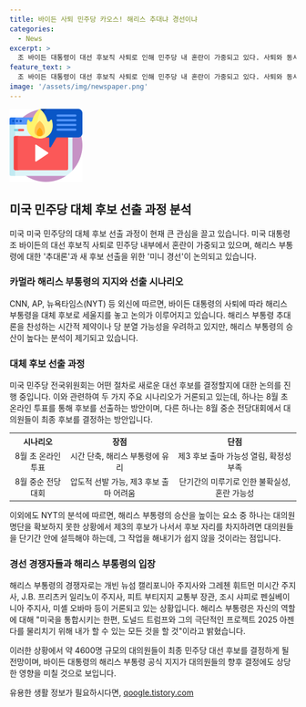 ```yaml
---
title: 바이든 사퇴 민주당 카오스! 해리스 추대냐 경선이냐
categories:
  - News
excerpt: >
  조 바이든 대통령이 대선 후보직 사퇴로 인해 민주당 내 혼란이 가중되고 있다. 사퇴와 동시에 카멀라 해리스 부통령에 대한 추대론과 새 후보 선출을 두고 의견이 분분해지고 있으며, 해리스 부통령의 승산이 높아지는 분위기다. 민주당은 8월 중순 전당대회를 통해 최종 후보를 결정할 예정인데, 해리스 부통령의 공식 지지와 접근권 등을 고려할 때, 그녀의 승산은 높을 것으로 전망된다. 함께 경선에 거론되는 후보들은 캘리포니아 주지사, 미시간 주지사, 일리노이 주지사, 교통부 장관, 펜실베이니아 주지사, 그리고 미셸 오바마 등이다.
feature_text: >
  조 바이든 대통령이 대선 후보직 사퇴로 인해 민주당 내 혼란이 가중되고 있다. 사퇴와 동시에 카멀라 해리스 부통령에 대한 추대론과 새 후보 선출을 두고 의견이 분분해지고 있으며, 해리스 부통령의 승산이 높아지는 분위기다. 민주당은 8월 중순 전당대회를 통해 최종 후보를 결정할 예정인데, 해리스 부통령의 공식 지지와 접근권 등을 고려할 때, 그녀의 승산은 높을 것으로 전망된다. 함께 경선에 거론되는 후보들은 캘리포니아 주지사, 미시간 주지사, 일리노이 주지사, 교통부 장관, 펜실베이니아 주지사, 그리고 미셸 오바마 등이다.
image: '/assets/img/newspaper.png'
---
```


<p><img src="/assets/img/news.png" alt="rentncar 속보" /></p>

<h2 data-ke-size="size26">미국 민주당 대체 후보 선출 과정 분석</h2>

<p data-ke-size="size16">미국 미국 민주당의 대체 후보 선출 과정이 현재 큰 관심을 끌고 있습니다. 미국 대통령 조 바이든의 대선 후보직 사퇴로 민주당 내부에서 혼란이 가중되고 있으며, 해리스 부통령에 대한 '추대론'과 새 후보 선출을 위한 '미니 경선'이 논의되고 있습니다.</p>

<h3 data-ke-size="size24">카멀라 해리스 부통령의 지지와 선출 시나리오</h3>

<p data-ke-size="size16">CNN, AP, 뉴욕타임스(NYT) 등 외신에 따르면, 바이든 대통령의 사퇴에 따라 해리스 부통령을 대체 후보로 세울지를 놓고 논의가 이루어지고 있습니다. 해리스 부통령 추대론을 찬성하는 시간적 제약이나 당 분열 가능성을 우려하고 있지만, 해리스 부통령의 승산이 높다는 분석이 제기되고 있습니다.</p>

<h3 data-ke-size="size24">대체 후보 선출 과정</h3>

<p data-ke-size="size16">미국 민주당 전국위원회는 어떤 절차로 새로운 대선 후보를 결정할지에 대한 논의를 진행 중입니다. 이와 관련하여 두 가지 주요 시나리오가 거론되고 있는데, 하나는 8월 초 온라인 투표를 통해 후보를 선출하는 방안이며, 다른 하나는 8월 중순 전당대회에서 대의원들이 최종 후보를 결정하는 방안입니다.</p>

<table>
    <tr>
        <th>시나리오</th>
        <th>장점</th>
        <th>단점</th>
    </tr>
    <tr>
        <td style="text-align: center;">8월 초 온라인 투표</td>
        <td style="text-align: center;">시간 단축, 해리스 부통령에 유리</td>
        <td style="text-align: center;">제3 후보 출마 가능성 열림, 확정성 부족</td>
    </tr>
    <tr>
        <td style="text-align: center;">8월 중순 전당대회</td>
        <td style="text-align: center;">압도적 선발 가능, 제3 후보 출마 어려움</td>
        <td style="text-align: center;">단기간의 미루기로 인한 불확실성, 혼란 가능성</td>
    </tr>
</table>

<p data-ke-size="size16">이외에도 NYT의 분석에 따르면, 해리스 부통령의 승산을 높이는 요소 중 하나는 대의원 명단을 확보하지 못한 상황에서 제3의 후보가 나서서 후보 자리를 차지하려면 대의원들을 단기간 안에 설득해야 하는데, 그 작업을 해내기가 쉽지 않을 것이라는 점입니다.</p>

<h3 data-ke-size="size24">경선 경쟁자들과 해리스 부통령의 입장</h3>

<p data-ke-size="size16">해리스 부통령의 경쟁자로는 개빈 뉴섬 캘리포니아 주지사와 그레첸 휘트먼 미시간 주지사, J.B. 프리츠커 일리노이 주지사, 피트 부티지지 교통부 장관, 조시 샤피로 펜실베이니아 주지사, 미셸 오바마 등이 거론되고 있는 상황입니다. 해리스 부통령은 자신의 역할에 대해 "미국을 통합시키는 한편, 도널드 트럼프와 그의 극단적인 프로젝트 2025 아젠다를 물리치기 위해 내가 할 수 있는 모든 것을 할 것"이라고 밝혔습니다.</p>

<p data-ke-size="size16">이러한 상황에서 약 4600명 규모의 대의원들이 최종 민주당 대선 후보를 결정하게 될 전망이며, 바이든 대통령의 해리스 부통령 공식 지지가 대의원들의 향후 결정에도 상당한 영향을 미칠 것으로 보입니다.</p>
유용한 생활 정보가 필요하시다면, <a href="https://qoogle.tistory.com" rel="dofollow">qoogle.tistory.com</a>


